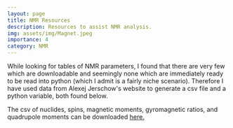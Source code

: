 ```yaml
---
layout: page
title: NMR Resources
description: Resources to assist NMR analysis.
img: assets/img/Magnet.jpeg
importance: 4
category: NMR
---
```


While looking for tables of NMR parameters, I found that there are very few which are downloadable and seemingly none which are immediately ready to be read into python (which I admit is a fairly niche scenario). Therefore I have used data from Alexej Jerschow's website to generate a csv file and a python variable, both found below.

The csv of nuclides, spins, magnetic moments, gyromagnetic ratios, and quadrupole moments can be downloaded [here.](/assets/csv/Gyromagnetic_Ratios.csv)

<!-- <table>
  {% for row in site.data.Gyromagnetic_Ratios %}
    {% if forloop.first %}
    <tr>
      {% for pair in row %}
        <th>{{ pair[0] }}</th>
      {% endfor %}
    </tr>
    {% endif %}

    {% tablerow pair in row %}
      {{ pair[1] }}
    {% endtablerow %}
  {% endfor %}
</table>

For symplistic integration into python, a copyable variable is given below:

{% highlight python %}
NMR_table = [
    ['Name', 'Nuclide', 'Spin', 'Magnetic Moment', 'Gyromagnetic Ratio (MHz/T)', 'Quadrupole Moment (fm^2)'],
    ['Hydrogen', '1H', '0.5', '4.83735', '42.57746460132430', '---'],
    ['Deuterium', '2H', '1', '1.21260', '6.53590463949470', '0.28600'],
    ['Helium', '3He', '0.5', '-3.68515', '-32.43603205003720', '---'],
    ['Tritium', '3H', '0.5', '5.15971', '45.41483118028370', '---'],
    ['Lithium', '6Li', '1', '1.16256', '6.26620067293118', '-0.08080'],
    ['Lithium', '7Li', '1.5', '4.20408', '16.54845000000000', '-4.01000'],
    ['Beryllium', '9Be', '1.5', '-1.52014', '-5.98370064894306', '5.28800'],
    ['Boron', '10B', '3', '2.07921', '4.57519531807410', '8.45900'],
    ['Boron', '11B', '1.5', '3.47103', '13.66297000000000', '4.05900'],
    ['Carbon', '13C', '0.5', '1.21661', '10.70839020506340', '---'],
    ['Nitrogen', '14N', '1', '0.57100', '3.07770645852245', '2.04400'],
    ['Nitrogen', '15N', '0.5', '-0.49050', '-4.31726881729937', '---'],
    ['Oxygen', '17O', '2.5', '-2.24077', '-5.77426865932844', '-2.55800'],
    ['Fluorine', '19F', '0.5', '4.55333', '40.07757016369700', '---'],
    ['Neon', '21Ne', '1.5', '-0.85438', '-3.36307127148622', '10.15500'],
    ['Sodium', '23Na', '1.5', '2.86298', '11.26952278792250', '10.40000'],
    ['Magnesium', '25Mg', '2.5', '-1.01220', '-2.60834261585015', '19.94000'],
    ['Aluminum', '27Al', '2.5', '4.30869', '11.10307854843700', '14.66000'],
    ['Silicon', '29Si', '0.5', '-0.96179', '-8.46545000000000', '---'],
    ['Phosphorus', '31P', '0.5', '1.95999', '17.25144000000000', '---'],
    ['Sulfur', '33S', '1.5', '0.83117', '3.27171633415147', '-6.78000'],
    ['Chlorine', '35Cl', '1.5', '1.06103', '4.17654000000000', '-8.16500'],
    ['Chlorine', '37Cl', '1.5', '0.88320', '3.47653283041643', '-6.43500'],
    ['Potassium', '39K', '1.5', '0.50543', '1.98953228161455', '5.85000'],
    ['Potassium', '40K', '4', '-1.45132', '-2.47372936498302', '-7.30000'],
    ['Potassium', '41K', '1.5', '0.27740', '1.09191431807057', '7.11000'],
    ['Calcium', '43Ca', '3.5', '-1.49407', '-2.86967503240704', '-4.08000'],
    ['Scandium', '45Sc', '3.5', '5.39335', '10.35908000000000', '-22.00000'],
    ['Titanium', '47Ti', '2.5', '-0.93294', '-2.40404000000000', '30.20000'],
    ['Titanium', '49Ti', '3.5', '-1.25201', '-2.40475161264699', '24.70000'],
    ['Vanadium', '50V', '6', '3.61376', '4.25047148768370', '21.00000'],
    ['Vanadium', '51V', '3.5', '5.83808', '11.21327743103380', '-5.20000'],
    ['Chromium', '53Cr', '1.5', '-0.61263', '-2.41152000000000', '-15.00000'],
    ['Manganese', '55Mn', '2.5', '4.10424', '10.57624385581420', '33.00000'],
    ['Iron', '57Fe', '0.5', '0.15696', '1.38156039900351', '---'],
    ['Cobalt', '59Co', '3.5', '5.24700', '10.07769000000000', '42.00000'],
    ['Nickel', '61Ni', '1.5', '-0.96827', '-3.81144000000000', '16.20000'],
    ['Copper', '63Cu', '1.5', '2.87549', '11.31876532731510', '-22.00000'],
    ['Copper', '65Cu', '1.5', '3.07465', '12.10269891500850', '-20.40000'],
    ['Zinc', '67Zn', '2.5', '1.03556', '2.66853501532750', '15.00000'],
    ['Gallium', '69Ga', '1.5', '2.60340', '10.24776396876680', '17.10000'],
    ['Gallium', '71Ga', '1.5', '3.30787', '13.02073645775120', '10.70000'],
    ['Germanium', '73Ge', '4.5', '-0.97229', '-1.48973801382307', '-19.60000'],
    ['Arsenic', '75As', '1.5', '1.85835', '7.31501583241246', '31.40000'],
    ['Selenium', '77Se', '0.5', '0.92678', '8.15731153773769', '---'],
    ['Bromine', '79Br', '1.5', '2.71935', '10.70415668357710', '31.30000'],
    ['Bromine', '81Br', '1.5', '2.93128', '11.53838323328760', '26.20000'],
    ['Krypton', '83Kr', '4.5', '-1.07311', '-1.64423000000000', '25.90000'],
    ['Rubidium', '85Rb', '2.5', '1.60131', '4.12642612503788', '27.60000'],
    ['Strontium', '87Sr', '4.5', '-1.20902', '-1.85246804462381', '33.50000'],
    ['Rubidium', '87Rb', '1.5', '3.55258', '13.98399000000000', '13.35000'],
    ['Yttrium', '89Y', '0.5', '-0.23801', '-2.09492468493000', '---'],
    ['Zirconium', '91Zr', '2.5', '-1.54246', '-3.97478329525992', '-17.60000'],
    ['Niobium', '93Nb', '4.5', '6.82170', '10.45234000000000', '-32.00000'],
    ['Molybdenium', '95Mo', '2.5', '-1.08200', '-2.78680000000000', '-2.20000'],
    ['Molybdenium', '97Mo', '2.5', '-1.10500', '-2.84569000000000', '25.50000'],
    ['Ruthenium', '99Ru', '2.5', '-0.75880', '-1.95601000000000', '7.90000'],
    ['Technetium', '99Tc', '4.5', '6.28100', '9.62251000000000', '-12.90000'],
    ['Ruthenium', '101Ru', '2.5', '-0.85050', '-2.19156000000000', '45.70000'],
    ['Rhodium', '103Rh', '0.5', '-0.15310', '-1.34772000000000', '---'],
    ['Palladium', '105Pd', '2.5', '-0.76000', '-1.95761000000000', '66.00000'],
    ['Silver', '107Ag', '0.5', '-0.19690', '-1.73307000631627', '---'],
    ['Silver', '109Ag', '0.5', '-0.22636', '-1.99239707059020', '---'],
    ['Cadmium', '111Cd', '0.5', '-1.03037', '-9.06914203769978', '---'],
    ['Indium', '113In', '4.5', '6.11240', '9.36547000000000', '79.90000'],
    ['Cadmium', '113Cd', '0.5', '-1.07786', '-9.48709883375341', '---'],
    ['Indium', '115In', '4.5', '6.12560', '9.38569000000000', '81.00000'],
    ['Tin', '115Sn', '0.5', '-1.59150', '-14.00770000000000', '---'],
    ['Tin', '117Sn', '0.5', '-1.73385', '-15.26103326770140', '---'],
    ['Tin', '119Sn', '0.5', '-1.81394', '-15.96595000000000', '---'],
    ['Antimony', '121Sb', '2.5', '3.97960', '10.25515000000000', '-36.00000'],
    ['Antimony', '123Sb', '3.5', '2.89120', '5.55323000000000', '-49.00000'],
    ['Tellurium', '123Te', '0.5', '-1.27643', '-11.23491000000000', '---'],
    ['Tellurium', '125Te', '0.5', '-1.53894', '-13.54542255864230', '---'],
    ['Iodine', '127I', '2.5', '3.32871', '8.57776706639786', '-71.00000'],
    ['Xenon', '129Xe', '0.5', '-1.34749', '-11.86039000000000', '---'],
    ['Xenon', '131Xe', '1.5', '0.89319', '3.51586001685444', '-11.40000'],
    ['Cesium', '133Cs', '3.5', '2.92774', '5.62334202679439', '-0.34300'],
    ['Barium', '135Ba', '1.5', '1.08178', '4.25819000000000', '16.00000'],
    ['Barium', '137Ba', '1.5', '1.21013', '4.76342786926888', '24.50000'],
    ['Lanthanum', '138La', '5', '4.06809', '5.66152329764214', '45.00000'],
    ['Lanthanum', '139La', '3.5', '3.15568', '6.06114544425158', '20.00000'],
    ['Praseodymium', '141Pr', '2.5', '5.05870', '13.03590000000000', '-5.89000'],
    ['Neodymium', '143Nd', '3.5', '-1.20800', '-2.31889000000000', '-63.00000'],
    ['Neodymium', '145Nd', '3.5', '-0.74400', '-1.42921000000000', '-33.00000'],
    ['Samarium', '147Sm', '3.5', '-0.92390', '-1.77458000000000', '-25.90000'],
    ['Samarium', '149Sm', '3.5', '-0.76160', '-1.46295000000000', '7.40000'],
    ['Europium', '151Eu', '2.5', '4.10780', '10.58540000000000', '90.30000'],
    ['Europium', '153Eu', '2.5', '1.81390', '4.67422000000000', '241.20000'],
    ['Gadolinium', '155Gd', '1.5', '-0.33208', '-1.30717137860235', '127.00000'],
    ['Gadolinium', '157Gd', '1.5', '-0.43540', '-1.71394000000000', '135.00000'],
    ['Terbium', '159Tb', '1.5', '2.60000', '10.23525000000000', '143.20000'],
    ['Dysprosium', '161Dy', '0.5', '-0.56830', '-1.46438000000000', '250.70000'],
    ['Dysprosium', '163Dy', '1', '0.79580', '2.05151000000000', '264.80000'],
    ['Holmium', '165Ho', '0.5', '4.73200', '9.08775000000000', '358.00000'],
    ['Erbium', '167Er', '0.5', '-0.63935', '-1.22799179441414', '356.50000'],
    ['Thulium', '169Tm', '1', '-0.40110', '-3.53006000000000', '---'],
    ['Ytterbium', '171Yb', '1.5', '0.85506', '7.52612000000000', '---'],
    ['Ytterbium', '173Yb', '1.5', '-0.80446', '-2.07299000000000', '280.00000'],
    ['Lutetium', '175Lu', '3', '2.53160', '4.86250000000000', '349.00000'],
    ['Lutetium', '176Lu', '1.5', '3.38800', '3.45112000000000', '497.00000'],
    ['Hafnium', '177Hf', '0.5', '0.89970', '1.72842000000000', '336.50000'],
    ['Hafnium', '179Hf', '1', '-0.70850', '-1.08560000000000', '379.30000'],
    ['Tantalum', '181Ta', '0.5', '2.68790', '5.16267000000000', '317.00000'],
    ['Tungsten', '183W', '2.5', '0.20401', '1.79564972994000', '---'],
    ['Rhenium', '185Re', '0.5', '3.77100', '9.71752000000000', '218.00000'],
    ['Osmium', '187Os', '1.5', '0.11198', '0.98563064707380', '---'],
    ['Rhenium', '187Re', '1.5', '3.80960', '9.81700000000000', '207.00000'],
    ['Osmium', '189Os', '2.5', '0.85197', '3.35360155237225', '85.60000'],
    ['Iridium', '191Ir', '2.5', '0.19460', '0.76585000000000', '81.60000'],
    ['Iridium', '193Ir', '0.5', '0.21130', '0.83190000000000', '75.10000'],
    ['Platinum', '195Pt', '0.5', '1.05570', '9.29226000000000', '---'],
    ['Gold', '197Au', '1.5', '0.19127', '0.75289837379052', '54.70000'],
    ['Mercury', '199Hg', '1.5', '0.87622', '7.71231431685275', '---'],
    ['Mercury', '201Hg', '1.5', '-0.72325', '-2.84691587554490', '38.60000'],
    ['Thallium', '203Tl', '1.5', '2.80983', '24.73161181836180', '---'],
    ['Thallium', '205Tl', '4', '2.83747', '24.97488014887780', '---'],
    ['Lead', '207Pb', '1.5', '1.00906', '8.88157793726598', '---'],
    ['Bismuth', '209Bi', '3.5', '4.54440', '6.96303000000000', '-51.60000'],
    ['Uranium', '235U', '3.5', '-0.43000', '-0.82761000000000', '493.60000']
    ]
    {% endhighlight %} -->